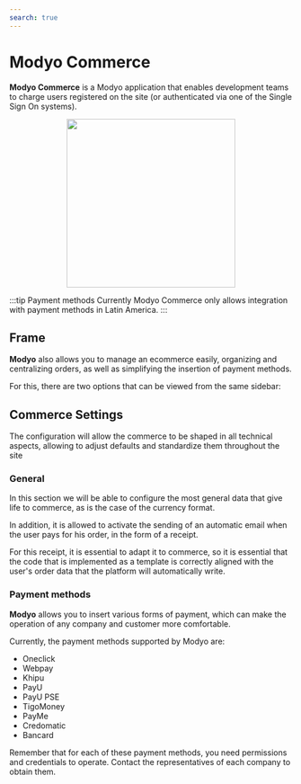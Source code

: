 ```yaml
---
search: true
---
```


# Modyo Commerce
**Modyo Commerce** is a Modyo application that enables development teams to charge users registered on the site (or authenticated via one of the Single Sign On systems).

<img src="/assets/img/commerce/header.jpg" style="margin: auto; width: 300px; display: block;">

:::tip Payment methods
Currently Modyo Commerce only allows integration with payment methods in Latin America.
:::

## Frame

**Modyo** also allows you to manage an ecommerce easily, organizing and centralizing orders, as well as simplifying the insertion of payment methods.

For this, there are two options that can be viewed from the same sidebar:

## Commerce Settings

The configuration will allow the commerce to be shaped in all technical aspects, allowing to adjust defaults and standardize them throughout the site

### General

In this section we will be able to configure the most general data that give life to commerce, as is the case of the currency format.

In addition, it is allowed to activate the sending of an automatic email when the user pays for his order, in the form of a receipt.

For this receipt, it is essential to adapt it to commerce, so it is essential that the code that is implemented as a template is correctly aligned with the user's order data that the platform will automatically write.

### Payment methods

**Modyo** allows you to insert various forms of payment, which can make the operation of any company and customer more comfortable.

Currently, the payment methods supported by Modyo are:

- Oneclick
- Webpay
- Khipu
- PayU
- PayU PSE
- TigoMoney
- PayMe
- Credomatic
- Bancard

Remember that for each of these payment methods, you need permissions and credentials to operate. Contact the representatives of each company to obtain them.
